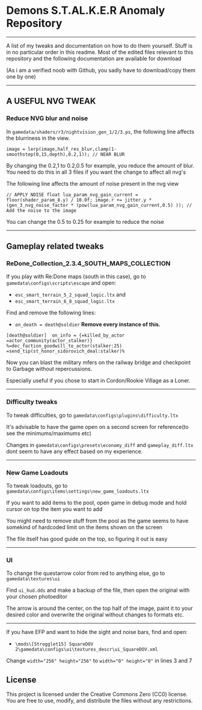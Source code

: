 # Demons S.T.AL.K.E.R Anomaly Repository
------------------------------------------------------------------------------------------------------------------------------
A list of my tweaks and documentation on how to do them yourself.
Stuff is in no particular order in this readme.
Most of the edited files relevant to this repository and the following documentation are available for download

(As i am a verified noob with Github, you sadly have to download/copy them one by one)

------------------------------------------------------------------------------------------------------------------------------
## A USEFUL NVG TWEAK

### Reduce NVG blur and noise
In `gamedata/shaders/r3/nightvision_gen_1/2/3.ps`, the following line affects the blurriness in the view.

`image = lerp(image,half_res_blur,clamp(1-smoothstep(0,15,depth),0.2,1)); // NEAR BLUR`

By changing the 0.2,1 to 0.2,0.5 for example, you reduce the amount of blur. You need to do this in all 3 files if you want the change to affect all nvg's


The following line affects the amount of noise present in the nvg view

`// APPLY NOISE
            float lua_param_nvg_gain_current = floor(shader_param_8.y) / 10.0f;
            image.r += jitter.y * (gen_3_nvg_noise_factor * (pow(lua_param_nvg_gain_current,0.5) )); // Add the noise to the image`

You can change the 0.5 to 0.25 for example to reduce the noise

------------------------------------------------------------------------------------------------------------------------------
## Gameplay related tweaks

### ReDone_Collection_2.3.4_SOUTH_MAPS_COLLECTION
If you play with Re:Done maps (south in this case), go to `gamedata\configs\scripts\escape` and open:

- `esc_smart_terrain_5_2_squad_logic.ltx`
  and
- `esc_smart_terrain_6_8_squad_logic.ltx`

Find and remove the following lines:
 
- `on_death = death@soldier`  **Remove every instance of this.**

`[death@soldier] 
on_info = {=killed_by_actor =actor_community(actor_stalker)} %=dec_faction_goodwill_to_actor(stalker:25) =send_tip(st_honor_sidorovich_deal:stalker)%`

Now you can blast the military mfers on the railway bridge and checkpoint to Garbage without repercussions.

Especially useful if you chose to start in Cordon/Rookie Village as a Loner.

------------------------------------------------------------------------------------------------------------------------------
### Difficulty tweaks

To tweak difficulties, go to `gamedata\configs\plugins\difficulty.ltx`

It's advisable to have the game open on a second screen for reference(to see the minimums/maximums etc)

Changes in `gamedata\configs\presets\economy_diff` and `gameplay_diff.ltx` dont seem to have any effect based on my experience.

------------------------------------------------------------------------------------------------------------------------------
### New Game Loadouts

To tweak loadouts, go to `gamedata\configs\items\settings\new_game_loadouts.ltx`

If you want to add items to the pool, open game in debug mode and hold cursor on top the item you want to add

You might need to remove stuff from the pool as the game seems to have somekind of hardcoded limit on the items shown on the screen

The file itself has good guide on the top, so figuring it out is easy

------------------------------------------------------------------------------------------------------------------------------                                                              
### UI 

To change the questarrow color from red to anything else, go to `gamedata\textures\ui`

Find `ui_hud.dds` and make a backup of the file, then open the original with your chosen photoeditor

The arrow is around the center, on the top half of the image, paint it to your desired color and overwrite the original without changes to formats etc.

---------------------------------------------------------------
If you have EFP and want to hide the sight and noise bars, find and open:

- `\mods\[Strogglet15] SquareDOV 2\gamedata\configs\ui\textures_descr\ui_SquareDOV.xml`

Change `width="256" height="256"` to `width="0" height="0"` in  lines 3 and 7



## License
This project is licensed under the Creative Commons Zero (CC0) license. You are free to use, modify, and distribute the files without any restrictions.
